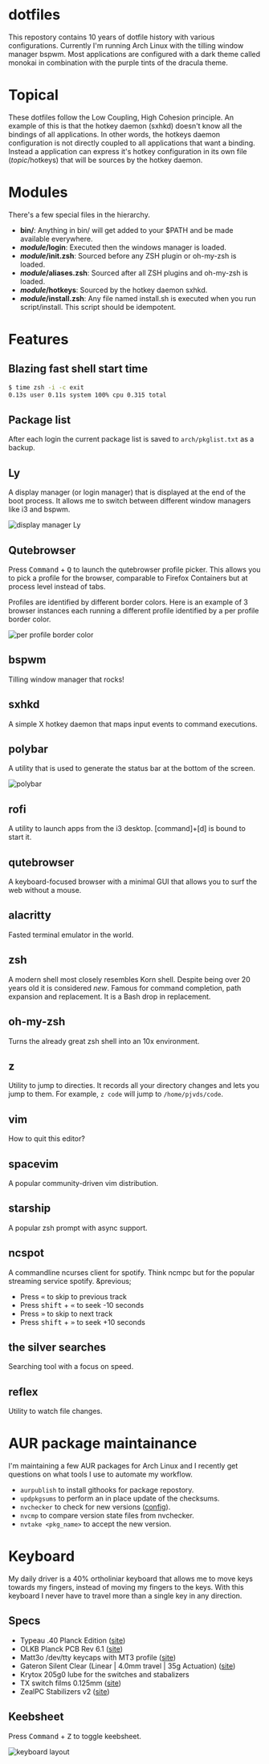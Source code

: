 # dotfiles

This repostory contains 10 years of dotfile history with various configurations. Currently I'm running Arch Linux with the tilling window manager bspwm. Most applications are configured with a dark theme called monokai in combination with the purple tints of the dracula theme.

# Topical

These dotfiles follow the Low Coupling, High Cohesion principle. An example of this is that the hotkey daemon (sxhkd) doesn't know all the bindings of all applications. In other words, the hotkeys daemon configuration is not directly coupled to all applications that want a binding. Instead a application can express it's hotkey configuration in its own file (_topic_/hotkeys) that will be sources by the hotkey daemon.

# Modules
There's a few special files in the hierarchy.

* **bin/**: Anything in bin/ will get added to your $PATH and be made available everywhere.
* **_module_/login**: Executed then the windows manager is loaded.
* **_module_/init.zsh**: Sourced before any ZSH plugin or oh-my-zsh is loaded.
* **_module_/aliases.zsh**: Sourced after all ZSH plugins and oh-my-zsh is loaded.
* **_module_/hotkeys**: Sourced by the hotkey daemon sxhkd.
* **_module_/install.zsh**: Any file named install.sh is executed when you run script/install. This script should be idempotent.

# Features

## Blazing fast shell start time

``` zsh
$ time zsh -i -c exit
0.13s user 0.11s system 100% cpu 0.315 total
```

## Package list

After each login the current package list is saved to `arch/pkglist.txt` as a backup.

## Ly

A display manager (or login manager) that is displayed at the end of the boot process. It allows me to switch between different window managers like i3 and bspwm.

![display manager Ly](https://github.com/pjvds/dotfiles/raw/master/features/Ly-display-manager.png)

## Qutebrowser 

Press <kbd>Command</kbd> + <kbd>Q</kbd> to launch the qutebrowser profile picker. This allows you to pick a profile for the browser, comparable to Firefox Containers but at process level instead of tabs.

Profiles are identified by different border colors. Here is an example of 3 browser instances each running a different profile identified by a per profile border color.

![per profile border color](https://github.com/pjvds/dotfiles/raw/master/features/qutebrowser-profile-colors.png)

## bspwm

Tilling window manager that rocks!

## sxhkd

A simple X hotkey daemon that maps input events to command executions.

## polybar

A utility that is used to generate the status bar at the bottom of the screen.

![polybar](https://github.com/pjvds/dotfiles/raw/master/features/polybar.png)

## rofi

A utility to launch apps from the i3 desktop. [command]+[d] is bound to start it.

## qutebrowser

A keyboard-focused browser with a minimal GUI that allows you to surf the web without a mouse.

## alacritty

Fasted terminal emulator in the world.

## zsh

A modern shell most closely resembles Korn shell. Despite being over 20 years old it is considered _new_. Famous for command completion, path expansion and replacement. It is a Bash drop in replacement.

## oh-my-zsh

Turns the already great zsh shell into an 10x environment.

## z

Utility to jump to directies. It records all your directory changes and lets you jump to them. For example, `z code` will jump to `/home/pjvds/code`.

## vim

How to quit this editor?

## spacevim

A popular community-driven vim distribution.

## starship

A popular zsh prompt with async support.

## ncspot

A commandline ncurses client for spotify. Think ncmpc but for the popular streaming service spotify.
&previous;
* Press <kbd>&laquo;</kbd> to skip to previous track
* Press <kbd>shift</kbd> + <kbd>&laquo;</kbd> to seek -10 seconds
* Press <kbd>&raquo;</kbd> to skip to next track
* Press <kbd>shift</kbd> + <kbd>&raquo;</kbd> to seek +10 seconds

## the silver searches

Searching tool with a focus on speed.

## reflex

Utility to watch file changes.

# AUR package maintainance

I'm maintaining a few AUR packages for Arch Linux and I recently get questions on what tools I use to automate my workflow.

* `aurpublish` to install githooks for package repostory.
* `updpkgsums` to perform an in place update of the checksums.
* `nvchecker` to check for new versions ([config]()).
* `nvcmp` to compare version state files from nvchecker.
* `nvtake <pkg_name>` to accept the new version.

# Keyboard

My daily driver is a 40% ortholiniar keyboard that allows me to move keys towards my fingers, instead of moving my fingers to the keys. With this keyboard I never have to travel more than a single key in any direction.

## Specs

* Typeau .40 Planck Edition ([site](https://typeau.com/posts/typeau-40-planck-edition-update))
* OLKB Planck PCB Rev 6.1 ([site](https://olkb.com/products/planck-pcb))
* Matt3o /dev/tty keycaps with MT3 profile ([site](https://matt3o.com/about-mt3-profile-and-devtty-set/))
* Gateron Silent Clear (Linear | 4.0mm travel | 35g Actuation) ([site](https://candykeys.com/product/gateron-silent-clear))
* Krytox 205g0 lube for the switches and stabalizers
* TX switch films 0.125mm ([site](https://www.us.txkeyboards.com/products/switch-films?variant=32401591959612))
* ZealPC Stabilizers v2 ([site](https://zealpc.net/products/zealstabilizers))

## Keebsheet

Press <kbd>Command</kbd> + <kbd>Z</kbd> to toggle keebsheet.

![keyboard layout](https://github.com/pjvds/dotfiles/raw/master/qmk/keyboard-layout.png)
